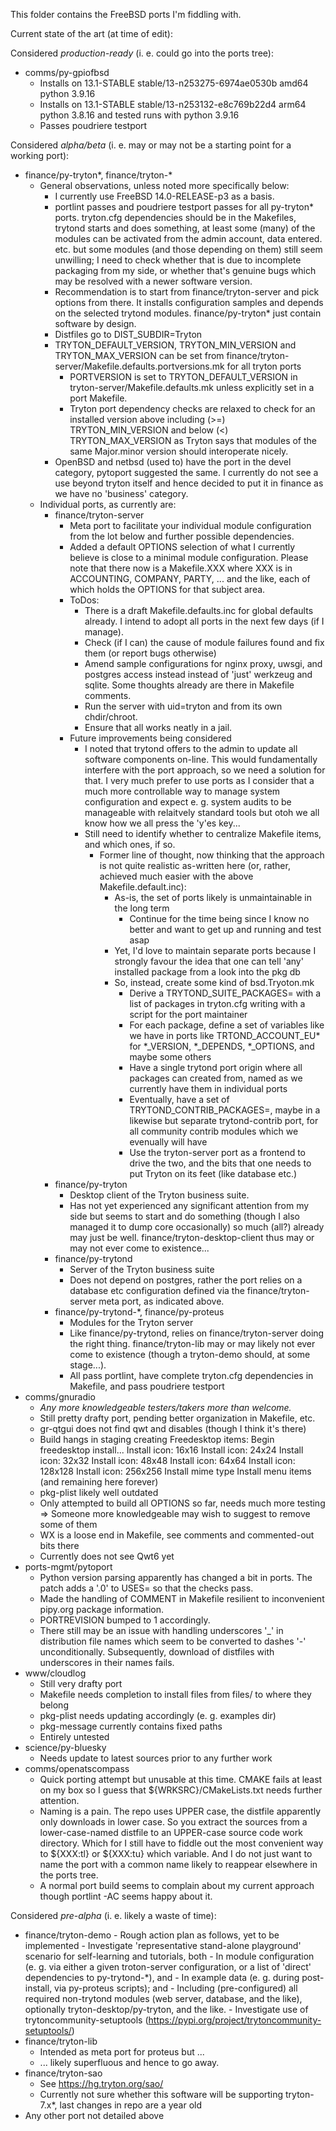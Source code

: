 This folder contains the FreeBSD ports I'm fiddling with.

Current state of the art (at time of edit):

Considered *production-ready* (i. e. could go into the ports tree):

- comms/py-gpiofbsd
    - Installs on 13.1-STABLE stable/13-n253275-6974ae0530b amd64 python 3.9.16
    - Installs on 13.1-STABLE stable/13-n253132-e8c769b22d4 arm64 python 3.8.16 and tested runs with python 3.9.16
    - Passes poudriere testport

Considered *alpha/beta* (i. e. may or may not be a starting point for a working port):

- finance/py-tryton*, finance/tryton-*
    - General observations, unless noted more specifically below:
        - I currently use FreeBSD 14.0-RELEASE-p3 as a basis.
        - portlint passes and poudriere testport passes for all py-tryton* ports. tryton.cfg dependencies should be in the Makefiles, trytond starts and does something, at least some (many) of the modules can be activated from the admin account, data entered. etc. but some modules (and those depending on them) still seem unwilling; I need to check whether that is due to incomplete packaging from my side, or whether that's genuine bugs which may be resolved with a newer software version.
        - Recommendation is to start from finance/tryton-server and pick options from there. It installs configuration samples and depends on the selected trytond modules. finance/py-tryton* just contain software by design.
        - Distfiles go to DIST_SUBDIR=Tryton
        - TRYTON_DEFAULT_VERSION, TRYTON_MIN_VERSION and TRYTON_MAX_VERSION can be set from finance/tryton-server/Makefile.defaults.portversions.mk for all tryton ports
            - PORTVERSION is set to TRYTON_DEFAULT_VERSION in tryton-server/Makefile.defaults.mk unless explicitly set in a port Makefile.
            - Tryton port dependency checks are relaxed to check for an installed version above including (>=) TRYTON_MIN_VERSION and below (<) TRYTON_MAX_VERSION as Tryton says that modules of the same Major.minor version should interoperate nicely.
        - OpenBSD and netbsd (used to) have the port in the devel category, pytoport suggested the same. I currently do not see a use beyond tryton itself and hence decided to put it in finance as we have no 'business' category.
    - Individual ports, as currently are:
        - finance/tryton-server
            - Meta port to facilitate your individual module configuration from the lot below and further possible dependencies.
            - Added a default OPTIONS selection of what I currently believe is close to a minimal module configuration. Please note that there now is a Makefile.XXX where XXX is in ACCOUNTING, COMPANY, PARTY, ... and the like, each of which holds the OPTIONS for that subject area.
            - ToDos:
                - There is a draft Makefile.defaults.inc for global defaults already. I intend to adopt all ports in the next few days (if I manage).
                - Check (if I can) the cause of module failures found and fix them (or report bugs otherwise)
                - Amend sample configurations for nginx proxy, uwsgi, and postgres access instead instead of 'just' werkzeug and sqlite. Some thoughts already are there in Makefile comments.
                - Run the server with uid=tryton and from its own chdir/chroot.
                - Ensure that all works neatly in a jail.
            - Future improvements being considered
                - I noted that trytond offers to the admin to update all software components on-line. This would fundamentally interfere with the port approach, so we need a solution for that. I very much prefer to use ports as I consider that a much more controllable way to manage system configuration and expect e. g. system audits to be manageable with relaitvely standard tools but otoh we all know how we all press the 'y'es key...
                - Still need to identify whether to centralize Makefile items, and which ones, if so.
                    - Former line of thought, now thinking that the approach is not quite realistic as-written here (or, rather, achieved much easier with the above Makefile.default.inc):
                        - As-is, the set of ports likely is unmaintainable in the long term
                            - Continue for the time being since I know no better and want to get up and running and test asap
                        - Yet, I'd love to maintain separate ports because I strongly favour the idea that one can tell 'any' installed package from a look into the pkg db
                        - So, instead, create some kind of bsd.Tryoton.mk
                            - Derive a TRYTOND_SUITE_PACKAGES= with a list of packages in tryton.cfg writing with a script for the port maintainer
                            - For each package, define a set of variables like we have in ports like TRTOND_ACCOUNT_EU* for *_VERSION, *_DEPENDS, *_OPTIONS, and maybe some others
                            - Have a single trytond port origin where all packages can created from, named as we currently have them in individual ports
                            - Eventually, have a set of TRYTOND_CONTRIB_PACKAGES=, maybe in a likewise but separate trytond-contrib port, for all community contrib modules which we evenually will have
                            - Use the tryton-server port as a frontend to drive the two, and the bits that one needs to put Tryton on its feet (like database etc.)
        - finance/py-tryton
            - Desktop client of the Tryton business suite.
            - Has not yet experienced any significant attention from my side but seems to start and do something (though I also managed it to dump core occasionally) so much (all?) already may just be well. finance/tryton-desktop-client thus may or may not ever come to existence...
        - finance/py-trytond
            - Server of the Tryton business suite
            - Does not depend on postgres, rather the port relies on a database etc configuration defined via the finance/tryton-server meta port, as indicated above.
        - finance/py-trytond-*, finance/py-proteus
            - Modules for the Tryton server
            - Like finance/py-trytond, relies on finance/tryton-server doing the right thing. finance/tryton-lib may or may likely not ever come to existence (though a tryton-demo should, at some stage...).
            - All pass portlint, have complete tryton.cfg dependencies in Makefile, and pass poudriere testport
- comms/gnuradio
    - _Any more knowledgeable testers/takers more than welcome._
    - Still pretty drafty port, pending better organization in Makefile, etc.
    - gr-qtgui does not find qwt and disables (though I think it's there)
    - Build hangs in staging creating Freedesktop items:
        Begin freedesktop install...
        Install icon: 16x16
        Install icon: 24x24
        Install icon: 32x32
        Install icon: 48x48
        Install icon: 64x64
        Install icon: 128x128
        Install icon: 256x256
        Install mime type
        Install menu items
      (and remaining here forever)
    - pkg-plist likely well outdated
    - Only attempted to build all OPTIONS so far, needs much more testing
        => Someone more knowledgeable may wish to suggest to remove some of them
    - WX is a loose end in Makefile, see comments and commented-out bits there
    - Currently does not see Qwt6 yet
- ports-mgmt/pytoport
    - Python version parsing apparently has changed a bit in ports. The patch adds a '.0' to USES= so that the checks pass.
    - Made the handling of COMMENT in Makefile resilient to inconvenient pipy.org package information.
    - PORTREVISION bumped to 1 accordingly.
    - There still may be an issue with handling underscores '_' in distribution file names which seem to be converted to dashes '-' unconditionally. Subsequently, download of distfiles with underscores in their names fails.
- www/cloudlog
    - Still very drafty port
    - Makefile needs completion to install files from files/ to where they belong
    - pkg-plist needs updating accordingly (e. g. examples dir)
    - pkg-message currently contains fixed paths
    - Entirely untested
- science/py-bluesky
    - Needs update to latest sources prior to any further work
- comms/openatscompass
    - Quick porting attempt but unusable at this time. CMAKE fails at least on my box so I guess that ${WRKSRC}/CMakeLists.txt needs further attention.
    - Naming is a pain. The repo uses UPPER case, the distfile apparently only downloads in lower case. So you extract the sources from a lower-case-named distfile to an UPPER-case source code work directory. Which for I still have to fiddle out the most convenient way to ${XXX:tl} or ${XXX:tu} which variable. And I do not just want to name the port with a common name likely to reappear elsewhere in the ports tree.
    - A normal port build seems to complain about my current approach though portlint -AC seems happy about it.

Considered *pre-alpha* (i. e. likely a waste of time):

- finance/tryton-demo
        - Rough action plan as follows, yet to be implemented
        - Investigate 'representative stand-alone playground' scenario for self-learning and tutorials, both
            - In module configuration (e. g. via either a given troton-server configuration, or a list of 'direct' dependencies to py-trytond-*), and
            - In example data (e. g. during post-install, via py-proteus scripts); and
            - Including (pre-configured) all required non-trytond modules (web server, database, and the like), optionally tryton-desktop/py-tryton, and the like.
        - Investigate use of trytoncommunity-setuptools (https://pypi.org/project/trytoncommunity-setuptools/)
- finance/tryton-lib
    - Intended as meta port for proteus but ...
    - ... likely superfluous and hence to go away.
- finance/tryton-sao
    - See https://hg.tryton.org/sao/
    - Currently not sure whether this software will be supporting tryton-7.x*, last changes in repo are a year old
- Any other port not detailed above
